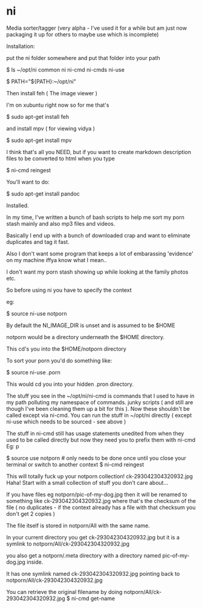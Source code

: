 # ni
Media sorter/tagger (very alpha - I've used it for a while but am just now packaging it up for others to maybe use which is incomplete)


Installation:

put the ni folder somewhere and put that folder into your path


$ ls ~/opt/ni
common  ni  ni-cmd  ni-cmds  ni-use

$ PATH="${PATH}:~/opt/ni"


Then install feh ( The image viewer )

I'm on xubuntu right now so for me that's

  $ sudo apt-get install feh

and install mpv ( for viewing vidya )

  $ sudo apt-get install mpv
 
I think that's all you NEED, but if you want to create markdown description files to be converted to html when you type 

  $ ni-cmd reingest 

You'll want to do:

  $ sudo apt-get install pandoc
 
Installed.



In my time, I've written a bunch of bash scripts to help me sort my porn stash mainly and also mp3 files and videos.

Basically I end up with a bunch of downloaded crap and want to eliminate duplicates and tag it fast.

Also I don't want some program that keeps a lot of embarassing 'evidence' on my machine iffya know what I mean..

I don't want my porn stash showing up while looking at the family photos etc.  

So before using ni you have to specify the context

eg:  

  $ source ni-use notporn
  
By default the NI_IMAGE_DIR is unset and is assumed to be $HOME

notporn would be a directory underneath the $HOME directory.

This cd's you into the $HOME/notporn directory

To sort your porn you'd do something like:

  $ source ni-use .porn
  
This would cd you into your hidden .pron directory.


The stuff you see in the ~/opt/ni/ni-cmd is commands that I used to have in my path polluting my namespace of commands. 
junky scripts ( and still are though I've been cleaning them up a bit for this ).  Now these shouldn't be called except via
ni-cmd.  You can run the stuff in ~/opt/ni directly ( except ni-use which needs to be sourced - see above )

The stuff in ni-cmd still has usage statements unedited from when they used to be called directly but now they need 
you to prefix them with ni-cmd Eg: p

 $ source use notporn # only needs to be done once until you close your terminal or switch to another context
 $ ni-cmd reingest
 
This will totally fuck up your notporn collection!
ck-293042304320932.jpg
Haha!  Start with a small collection of stuff you don't care about...

If you have files eg notporn/pic-of-my-dog.jpg then it will be renamed to something like ck-293042304320932.jpg where that's the 
checksum of the file ( no duplicates - if the context already has a file with that checksum you don't get 2 copies )

The file itself is stored in notporn/All with the same name.

In your current directory you get ck-293042304320932.jpg but it is a symlink to notporn/All/ck-293042304320932.jpg

you also get a notporn/.meta directory with a directory named pic-of-my-dog.jpg inside.

It has one symlink named  ck-293042304320932.jpg pointing back to notporn/All/ck-293042304320932.jpg

You can retrieve the original filename by doing 
 notporn/All/ck-293042304320932.jpg
  $ ni-cmd get-name 


 
